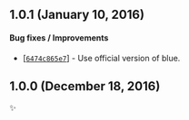## 1.0.1 (January 10, 2016)

#### Bug fixes / Improvements

* [[`6474c865e7`](https://github.com/alrra/browser-logos/commit/6474c865e7883965e20198a886e29c6e7c1add6b)] -
  Use official version of blue.


## 1.0.0 (December 18, 2016)

✨
